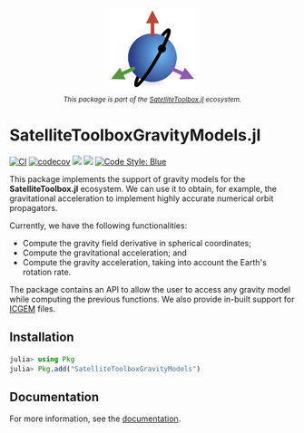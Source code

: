 <p align="center">
  <img src="./docs/src/assets/logo.png" width="150" title="SatelliteToolboxTransformations.jl"><br>
  <small><i>This package is part of the <a href="https://github.com/JuliaSpace/SatelliteToolbox.jl">SatelliteToolbox.jl</a> ecosystem.</i></small>
</p>

SatelliteToolboxGravityModels.jl
================================

[![CI](https://github.com/JuliaSpace/SatelliteToolboxGravityModels.jl/actions/workflows/ci.yml/badge.svg)](https://github.com/JuliaSpace/SatelliteToolboxGravityModels.jl/actions/workflows/ci.yml)
[![codecov](https://codecov.io/gh/JuliaSpace/SatelliteToolboxGravityModels.jl/branch/main/graph/badge.svg?token=47G4OLV6PD)](https://codecov.io/gh/JuliaSpace/SatelliteToolboxGravityModels.jl)
[![](https://img.shields.io/badge/docs-stable-blue.svg)][docs-stable-url]
[![](https://img.shields.io/badge/docs-dev-blue.svg)][docs-dev-url]
[![Code Style: Blue](https://img.shields.io/badge/code%20style-blue-4495d1.svg)](https://github.com/invenia/BlueStyle)

This package implements the support of gravity models for the **SatelliteToolbox.jl**
ecosystem. We can use it to obtain, for example, the gravitational acceleration to
implement highly accurate numerical orbit propagators.

Currently, we have the following functionalities:

- Compute the gravity field derivative in spherical coordinates;
- Compute the gravitational acceleration; and
- Compute the gravity acceleration, taking into account the Earth's rotation rate.

The package contains an API to allow the user to access any gravity model while computing
the previous functions. We also provide in-built support for
[ICGEM](http://icgem.gfz-potsdam.de/home) files.

## Installation

```julia
julia> using Pkg
julia> Pkg.add("SatelliteToolboxGravityModels")
```

## Documentation

For more information, see the [documentation][docs-stable-url].

[docs-dev-url]: https://juliaspace.github.io/SatelliteToolboxGravityModels.jl/dev
[docs-stable-url]: https://juliaspace.github.io/SatelliteToolboxGravityModels.jl/stable
